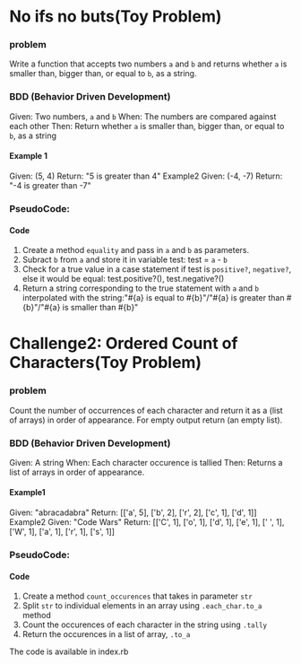# No ifs no buts(Toy Problem)
### problem 
Write a function that accepts two numbers `a` and `b` and returns whether `a` is smaller than, bigger than, or equal to `b`, as a string.

### BDD (Behavior Driven Development)
Given: Two numbers, `a` and `b`
When: The numbers are compared against each other
Then: Return whether `a` is smaller than, bigger than, or equal to `b`, as a string

#### Example 1
Given: (5, 4)
Return: "5 is greater than 4"
Example2
Given: (-4, -7)
Return: "-4 is greater than -7"

### PseudoCode:

#### Code
1. Create a method `equality` and pass in `a` and `b` as parameters.
2. Subract `b` from `a` and store it in variable test: test = `a` - `b`
3. Check for a true value in a case statement if test is `positive?`, `negative?`, else it would be equal: test.positive?(), test.negative?()
4. Return a string corresponding to the true statement with `a` and `b` interpolated with the string:"#{a} is equal to #{b}"/"#{a} is greater than #{b}"/"#{a} is smaller than #{b}"

# Challenge2: Ordered Count of Characters(Toy Problem)
### problem
Count the number of occurrences of each character and return it as a (list of arrays) in order of appearance. For empty output return (an empty list).

### BDD (Behavior Driven Development)
Given: A string
When: Each character occurence is tallied
Then: Returns a list of arrays in order of appearance.

#### Example1
Given: "abracadabra"
Return: [['a', 5], ['b', 2], ['r', 2], ['c', 1], ['d', 1]]
Example2
Given: "Code Wars"
Return: [['C', 1], ['o', 1], ['d', 1], ['e', 1], [' ', 1], ['W', 1], ['a', 1], ['r', 1], ['s', 1]]

### PseudoCode:

#### Code
1. Create a method `count_occurences` that takes in parameter `str`
2. Split `str` to individual elements in an array using `.each_char.to_a` method
3. Count the occurences of each character in the string using `.tally`
4. Return the occurences in a list of array, `.to_a`

The code is available in index.rb